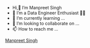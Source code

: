 - Hi,👋 I’m Manpreet Singh
- 👀 I’m a Data Engineer Enthusiast 👨‍💻
- 🌱 I’m currently learning ...
- 💞️ I’m looking to collaborate on ...
- 📫 How to reach me ...

<!---
ManpreetSinghMaspr/ManpreetSinghMaspr is a ✨ special ✨ repository because its `README.md` (this file) appears on your GitHub profile.
You can click the Preview link to take a look at your changes.
--->


<div class="badge-base LI-profile-badge" data-locale="en_US" data-size="large" data-theme="dark" data-type="VERTICAL" data-vanity="manpreet-singh-87b882260" data-version="v1"><a class="badge-base__link LI-simple-link" href="https://in.linkedin.com/in/manpreet-singh-87b882260?trk=profile-badge">Manpreet Singh</a></div>
              